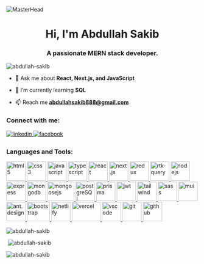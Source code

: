 ![MasterHead](https://camo.githubusercontent.com/bdd38b0c65d47c7cba62b60617adffedb3a48d1ac6e77501b990fffb1e52815c/68747470733a2f2f6d69726f2e6d656469756d2e636f6d2f6d61782f333230302f312a4f463078454d6b5742762d36397a766d4e73365244512e676966)
<h1 align="center">Hi, I'm Abdullah Sakib</h1>
<h3 align="center">A passionate MERN stack developer.</h3>

<p align="left"> <img src="https://komarev.com/ghpvc/?username=abdullah-sakib&label=Profile%20views&color=0e75b6&style=flat" alt="abdullah-sakib" /> </p>

- 💬 Ask me about **React, Next.js, and JavaScript**

- 🌱 I’m currently learning **SQL**

- 📫 Reach me **abdullahsakib888@gmail.com**

<h3 align="left">Connect with me:</h3>
<p align="left">
<a href="https://linkedin.com/in/abdullah-sakib-266361244" target="_blank">
   <img src=https://img.shields.io/badge/linkedin-%231E77B5.svg?&style=for-the-badge&logo=linkedin&logoColor=white alt=linkedin style="margin-bottom: 5px;" />
</a>
<a href="https://fb.com/abdullah.sakib.77715" target="_blank">
   <img src=https://img.shields.io/badge/facebook-%232E87FB.svg?&style=for-the-badge&logo=facebook&logoColor=white alt=facebook style="margin-bottom: 5px;" />
</a>
</p>

<h3 align="left">Languages and Tools:</h3>
<p align="left"> 
   <a href="https://www.w3.org/html/" target="_blank" rel="noreferrer">
   <img src="https://i.ibb.co/4YtTn2F/html-b7817ea6.png" alt="html5" width="50" height="50"/>
</a>
<a href="https://www.w3schools.com/css/" target="_blank" rel="noreferrer">
   <img src="https://i.ibb.co/TbHdsTY/css-a548dfce.png" alt="css3" width="50" height="50"/>
</a>
<a href="https://developer.mozilla.org/en-US/docs/Web/JavaScript" target="_blank" rel="noreferrer">
   <img src="https://i.ibb.co/1vVkttF/js-8b9ef41b.png" alt="javascript" width="50" height="50"/>
</a>
<a href="https://www.typescriptlang.org/" target="_blank" rel="noreferrer">
   <img src="https://i.ibb.co/48d0GWD/type-Script-32a1acbe.jpg" alt="typescript" width="50" height="50"/>
</a>

   
<a href="https://reactjs.org/" target="_blank" rel="noreferrer">
   <img src="https://i.ibb.co/myH67FF/react-522a07bd.png" alt="react" width="50" height="50"/>
</a>
<a href="https://nextjs.org/" target="_blank" rel="noreferrer">
   <img src="https://i.ibb.co/6wNNnDt/next-180c0d5d.png" alt="next.js" width="50" height="50"/>
</a>
<a href="https://redux.js.org/" target="_blank" rel="noreferrer">
   <img src="https://i.ibb.co/YBYQj12/redux-f24d7a64.png" alt="redux" width="50" height="50"/>
</a>
<a href="https://redux-toolkit.js.org/rtk-query/overview" target="_blank" rel="noreferrer">
   <img src="https://i.ibb.co/fp3S5wp/rtk-query-df6c6e5c.jpg" alt="rtk-query" width="50" height="50"/>
</a>

   
<a href="https://nodejs.org" target="_blank" rel="noreferrer">
   <img src="https://i.ibb.co/DK8LpFp/node-8852d2b9.png" alt="nodejs" width="50" height="50"/>
</a>
<a href="https://expressjs.com" target="_blank" rel="noreferrer">
   <img src="https://i.ibb.co/M5BpK7y/download-removebg-preview.png" alt="express" width="50" height="50"/>
</a> 
<a href="https://www.mongodb.com/" target="_blank" rel="noreferrer">
   <img src="https://i.ibb.co/tb8Tyws/Mongo-DB-065a8e53.png" alt="mongodb" width="50" height="50"/>
</a>
<a href="https://mongoosejs.com/" target="_blank" rel="noreferrer">
   <img src="https://i.ibb.co/NsFjc2M/mongoose-d46e329f.png" alt="mongoosejs" width="70" height="50"/>
</a>
<a href="https://www.postgresql.org/" target="_blank" rel="noreferrer">
   <img src="https://i.ibb.co/rwYNXvm/download-removebg-preview-1.png" alt="postgreSQL" width="50" height="50"/>
</a>
<a href="https://www.prisma.io/" target="_blank" rel="noreferrer">
   <img src="https://i.ibb.co/6W3Nk7x/download.png" alt="prisma" width="50" height="50"/>
</a>
<a href="https://jwt.io/" target="_blank" rel="noreferrer">
   <img src="https://i.ibb.co/z5WJ4jV/jwt-96725df5.png" alt="jwt" width="50" height="50"/>
</a>

   
<a href="https://tailwindcss.com/" target="_blank" rel="noreferrer">
   <img src="https://i.ibb.co/F7QCr80/Tailwind-85c2c5f2.png" alt="tailwind" width="50" height="50"/>
</a>
<a href="https://sass-lang.com/" target="_blank" rel="noreferrer">
   <img src="https://i.ibb.co/6WWsDHc/sass-83b85e2e-removebg-preview.png" alt="sass" width="50" height="50"/>
</a>
<a href="https://mui.com/" target="_blank" rel="noreferrer">
   <img src="https://i.ibb.co/f9NP7PH/download.png" alt="mui" width="50" height="50"/>
</a>
<a href="https://ant.design/" target="_blank" rel="noreferrer">
   <img src="https://i.ibb.co/558YdtF/download.png" alt="ant.design" width="50" height="50"/>
</a>
<a href="https://getbootstrap.com" target="_blank" rel="noreferrer">
   <img src="https://i.ibb.co/h9TDRGt/Bootstrap-9034d754.png" alt="bootstrap" width="60" height="50"/>
</a>


<a href="https://www.netlify.com/" target="_blank" rel="noreferrer">
   <img src="https://i.ibb.co/pz35JSX/download.png" alt="netlify" width="50" height="50"/>
</a>
<a href="https://vercel.com/" target="_blank" rel="noreferrer">
   <img src="https://i.ibb.co/0G80tzb/download.png" alt="vercel" width="75" height="50"/>
</a>


<a href="https://code.visualstudio.com/" target="_blank" rel="noreferrer">
   <img src="https://i.ibb.co/W54j0gy/download-removebg-preview-2.png" alt="vscode" width="50" height="50"/>
</a>
<a href="https://git-scm.com/" target="_blank" rel="noreferrer">
   <img src="https://i.ibb.co/K2ZjDCh/download.png" alt="git" width="50" height="50"/>
</a>
<a href="https://github.com/" target="_blank" rel="noreferrer">
   <img src="https://i.ibb.co/CVyHHjy/github-5f9f986d.png" alt="github" width="50" height="50"/>
</a>
</p>

<p align="left"><img  src="https://github-readme-streak-stats.herokuapp.com/?user=abdullah-sakib&theme=dark" alt="abdullah-sakib" /></p>

<p align="left" >&nbsp;<img  src="https://github-readme-stats.vercel.app/api?username=abdullah-sakib&show_icons=true&locale=en&theme=dark" alt="abdullah-sakib" /></p>

<p align="left"><img  src="https://github-readme-stats.vercel.app/api/top-langs?username=abdullah-sakib&show_icons=true&locale=en&layout=compact&theme=dark" alt="abdullah-sakib" /></p>
